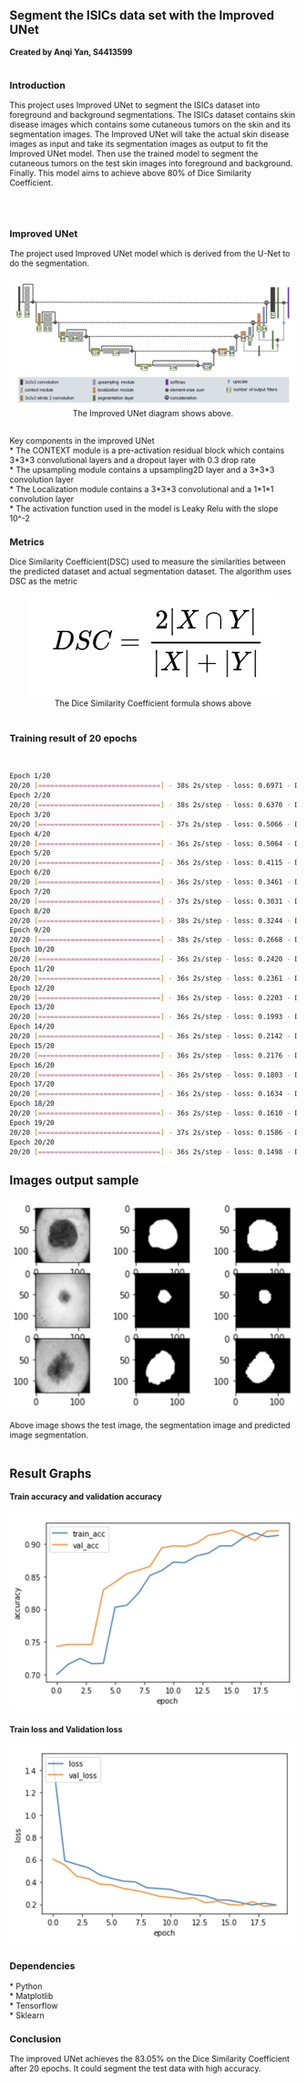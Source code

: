 <br>
<h2>
Segment the ISICs data set with the Improved UNet 
</h2>
<b>Created by Anqi Yan, S4413599</b>
<br><br>
<h3>
Introduction
</h3>
<p>
This project uses Improved UNet to segment the ISICs dataset into foreground and
background segmentations. The ISICs dataset contains skin disease images which contains
some cutaneous tumors on the skin and its segmentation images. The Improved UNet will take the actual skin disease images
as input and take its segmentation images as output to fit the Improved UNet model. 
Then use the trained model to segment the cutaneous tumors on the test skin images
into foreground and background. 
Finally. This model aims to achieve above 80% of Dice Similarity Coefficient.<br><br>
</p>
<br>
<h3>Improved UNet</h3>
The project used Improved UNet model which is derived from the U-Net to do the segmentation.

<p align = "center">
    <img src = "./IMG_Folder/improved_unet.png" />
    The Improved UNet diagram shows above. 
</p>
<br>
Key components in the improved UNet<br>
* The CONTEXT module is a pre-activation residual block
which contains 3*3*3 convolutional layers and a dropout layer with 
0.3 drop rate<br>
* The upsampling module contains a upsampling2D layer and a 3*3*3 convolution
layer<br>
* The Localization module contains a 3*3*3 convolutional and a 1*1*1
convolution layer<br>
* The activation function used in the model is Leaky Relu with the slope 10^-2<br>
<h3>
Metrics
</h3>
Dice Similarity Coefficient(DSC) used to measure the similarities between the predicted
dataset and actual segmentation dataset. The algorithm uses DSC as the metric<br>
<p align = "center">
    <img src = "./IMG_Folder/DSC_formula.png" /><br>
    The Dice Similarity Coefficient formula shows above 
</p>

<h3>
<br>
Training result of 20 epochs<br>
</h3>
<br>

```sh
Epoch 1/20
20/20 [==============================] - 38s 2s/step - loss: 0.6971 - DSC: 0.3374 - accuracy: 0.6762 - val_loss: 0.6821 - val_DSC: 0.3235 - val_accuracy: 0.7589
Epoch 2/20
20/20 [==============================] - 38s 2s/step - loss: 0.6370 - DSC: 0.3141 - accuracy: 0.7216 - val_loss: 0.5083 - val_DSC: 0.2926 - val_accuracy: 0.7589
Epoch 3/20
20/20 [==============================] - 37s 2s/step - loss: 0.5066 - DSC: 0.3840 - accuracy: 0.7216 - val_loss: 0.4092 - val_DSC: 0.4110 - val_accuracy: 0.7589
Epoch 4/20
20/20 [==============================] - 36s 2s/step - loss: 0.5064 - DSC: 0.4322 - accuracy: 0.7507 - val_loss: 0.3894 - val_DSC: 0.4896 - val_accuracy: 0.8213
Epoch 5/20
20/20 [==============================] - 36s 2s/step - loss: 0.4115 - DSC: 0.5369 - accuracy: 0.8187 - val_loss: 0.3387 - val_DSC: 0.5974 - val_accuracy: 0.8735
Epoch 6/20
20/20 [==============================] - 36s 2s/step - loss: 0.3461 - DSC: 0.6134 - accuracy: 0.8553 - val_loss: 0.2646 - val_DSC: 0.6813 - val_accuracy: 0.8960
Epoch 7/20
20/20 [==============================] - 37s 2s/step - loss: 0.3031 - DSC: 0.6730 - accuracy: 0.8775 - val_loss: 0.3281 - val_DSC: 0.6314 - val_accuracy: 0.9056
Epoch 8/20
20/20 [==============================] - 38s 2s/step - loss: 0.3244 - DSC: 0.6570 - accuracy: 0.8815 - val_loss: 0.2337 - val_DSC: 0.7113 - val_accuracy: 0.9165
Epoch 9/20
20/20 [==============================] - 38s 2s/step - loss: 0.2668 - DSC: 0.7200 - accuracy: 0.8992 - val_loss: 0.2316 - val_DSC: 0.7821 - val_accuracy: 0.9185
Epoch 10/20
20/20 [==============================] - 36s 2s/step - loss: 0.2420 - DSC: 0.7413 - accuracy: 0.9049 - val_loss: 0.2593 - val_DSC: 0.7607 - val_accuracy: 0.9113
Epoch 11/20
20/20 [==============================] - 36s 2s/step - loss: 0.2361 - DSC: 0.7522 - accuracy: 0.9082 - val_loss: 0.2527 - val_DSC: 0.6870 - val_accuracy: 0.9177
Epoch 12/20
20/20 [==============================] - 36s 2s/step - loss: 0.2203 - DSC: 0.7619 - accuracy: 0.9125 - val_loss: 0.2145 - val_DSC: 0.7715 - val_accuracy: 0.9190
Epoch 13/20
20/20 [==============================] - 36s 2s/step - loss: 0.1993 - DSC: 0.7868 - accuracy: 0.9205 - val_loss: 0.2046 - val_DSC: 0.7651 - val_accuracy: 0.9243
Epoch 14/20
20/20 [==============================] - 36s 2s/step - loss: 0.2142 - DSC: 0.7727 - accuracy: 0.9217 - val_loss: 0.2327 - val_DSC: 0.7495 - val_accuracy: 0.9192
Epoch 15/20
20/20 [==============================] - 36s 2s/step - loss: 0.2176 - DSC: 0.7705 - accuracy: 0.9166 - val_loss: 0.1991 - val_DSC: 0.7684 - val_accuracy: 0.9251
Epoch 16/20
20/20 [==============================] - 36s 2s/step - loss: 0.1803 - DSC: 0.8041 - accuracy: 0.9273 - val_loss: 0.1826 - val_DSC: 0.8018 - val_accuracy: 0.9296
Epoch 17/20
20/20 [==============================] - 36s 2s/step - loss: 0.1634 - DSC: 0.8227 - accuracy: 0.9331 - val_loss: 0.1797 - val_DSC: 0.8084 - val_accuracy: 0.9301
Epoch 18/20
20/20 [==============================] - 36s 2s/step - loss: 0.1610 - DSC: 0.8254 - accuracy: 0.9332 - val_loss: 0.1766 - val_DSC: 0.8044 - val_accuracy: 0.9309
Epoch 19/20
20/20 [==============================] - 37s 2s/step - loss: 0.1586 - DSC: 0.8285 - accuracy: 0.9354 - val_loss: 0.1762 - val_DSC: 0.8070 - val_accuracy: 0.9322
Epoch 20/20
20/20 [==============================] - 36s 2s/step - loss: 0.1498 - DSC: 0.8305 - accuracy: 0.9390 - val_loss: 0.1763 - val_DSC: 0.7936 - val_accuracy: 0.9282
```

<h2>
Images output sample
</h2>
<p align="center"> 
	<img src="./IMG_Folder/image_output.png" />
</p>
Above image shows the test image, the segmentation image and predicted image segmentation.
<br>
<br>
<h2>
Result Graphs
</h2>
<h4>
Train accuracy and validation accuracy
</h4>
<p align="center"> 
	<img src="./IMG_Folder/val_train_acc.png" />
</p>

<h4>
Train loss and Validation loss
</h4>
<p align="center">
	<img src="./IMG_Folder/loss_valoss.png" />
</p>


<h3>
Dependencies
</h3>
* Python <br>
* Matplotlib <br>
* Tensorflow <br>
* Sklearn <br>

<h3>
Conclusion
</h3>
The improved UNet achieves the 83.05% on the Dice Similarity Coefficient after 20 epochs. It
could segment the test data with high accuracy.